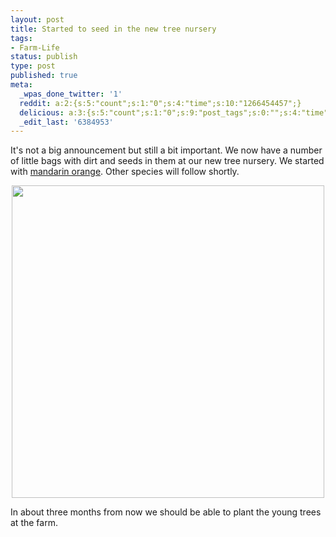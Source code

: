 ```yaml
---
layout: post
title: Started to seed in the new tree nursery
tags:
- Farm-Life
status: publish
type: post
published: true
meta:
  _wpas_done_twitter: '1'
  reddit: a:2:{s:5:"count";s:1:"0";s:4:"time";s:10:"1266454457";}
  delicious: a:3:{s:5:"count";s:1:"0";s:9:"post_tags";s:0:"";s:4:"time";s:10:"1266454455";}
  _edit_last: '6384953'
---
```

It's not a big announcement but still a bit important. We now have a number of little bags with dirt and seeds in them at our new tree nursery. We started with <a href="http://en.wikipedia.org/wiki/Mandarin_orange">mandarin orange</a>. Other species will follow shortly.

<div style="text-align:center;"><a href="http://www.flickr.com/photos/34665899@N00/4269749898" title="View '' on Flickr.com"><img border="0" width="500" alt="" src="http://farm5.static.flickr.com/4071/4269749898_ab40b3a1c6.jpg"></a></div>

In about three months from now we should be able to plant the young trees at the farm.
